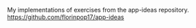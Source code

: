My implementations of exercises from the app-ideas repository. https://github.com/florinpop17/app-ideas

